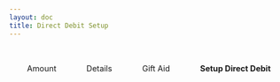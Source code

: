```yaml
---
layout: doc
title: Direct Debit Setup
---
```


<script setup>
import { defineAsyncComponent } from 'vue'
const DirectDebitSetupForm = defineAsyncComponent(() => import('../components/DirectDebitSetupForm.vue'))
const DonationGuard = defineAsyncComponent(() => import('../components/DonationGuard.vue'))
</script>

<ClientOnly>
<DonationGuard>
<div class="direct-debit-setup-page">
  <div class="progress-bar">
    <div class="progress-step completed">Amount</div>
    <div class="progress-step completed">Details</div>
    <div class="progress-step completed">Gift Aid</div>
    <div class="progress-step active">Setup Direct Debit</div>
  </div>

  <DirectDebitSetupForm />
</div>
</DonationGuard>
</ClientOnly>

<style>
.direct-debit-setup-page {
  max-width: 800px;
  margin: 0 auto;
  padding: 2rem 1rem;
}

.progress-bar {
  display: flex;
  justify-content: space-between;
  margin-bottom: 2rem;
  padding: 0 1rem;
}

.progress-step {
  position: relative;
  font-size: 0.9rem;
  color: var(--vp-c-text-2);
}

.progress-step.completed {
  color: var(--vp-c-brand);
}

.progress-step.active {
  color: var(--vp-c-brand);
  font-weight: bold;
}

@media (max-width: 640px) {
  .direct-debit-setup-page {
    padding: 1rem;
  }
  
  .progress-step {
    font-size: 0.8rem;
  }
}
</style>